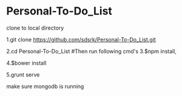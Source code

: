 # Personal-To-Do_List
clone to local directory

1.git clone https://github.com/sdsrk/Personal-To-Do_List.git

2.cd Personal-To-Do_List
#Then run following cmd's
3.$npm install,

4.$bower install

5.grunt serve

make sure mongodb is running 
